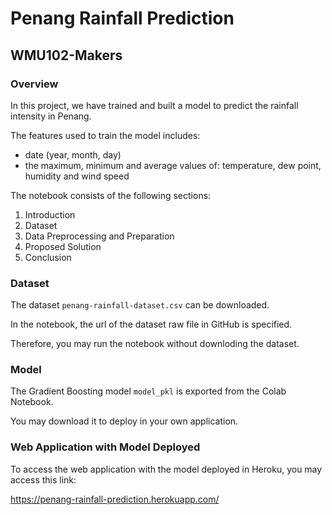 # Penang Rainfall Prediction
## WMU102-Makers

### Overview

In this project, we have trained and built a model to predict the rainfall intensity in Penang.

The features used to train the model includes:
* date (year, month, day)
* the maximum, minimum and average values of: temperature, dew point, humidity and wind speed

The notebook consists of the following sections:
1. Introduction
2. Dataset
3. Data Preprocessing and Preparation
4. Proposed Solution
5. Conclusion

### Dataset

The dataset ```penang-rainfall-dataset.csv``` can be downloaded.

In the notebook, the url of the dataset raw file in GitHub is specified.

Therefore, you may run the notebook without downloding the dataset.

### Model

The Gradient Boosting model ```model_pkl``` is exported from the Colab Notebook.

You may download it to deploy in your own application.

### Web Application with Model Deployed

To access the web application with the model deployed in Heroku, you may access this link:

https://penang-rainfall-prediction.herokuapp.com/

